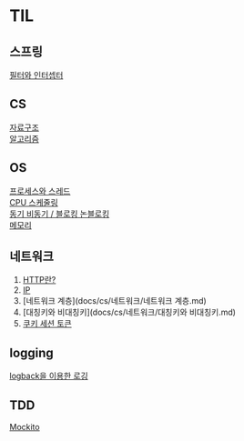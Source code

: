 # TIL
## 스프링
[필터와 인터셉터](docs/spring/필터와_인터셉터.md) <br>

## CS
[자료구조](docs/cs/자료구조/자료구조.md) <br>
[알고리즘](docs/cs/알고리즘/정렬_알고리즘.md) <br>

## OS
[프로세스와 스레드](docs/cs/os/프로세스와_스레드.md) <br>
[CPU 스케줄링](docs/cs/os/CPU_스케줄링.md) <br>
[동기 비동기 / 블로킹 논블로킹](docs/cs/os/동기_비동기_블로킹_논블로킹.md) <br>
[메모리](docs/cs/os/메모리.md) <br>

## 네트워크
1. [HTTP란?](docs/cs/네트워크/HTTP%EB%9E%80%3F.md) <br>
2. [IP](docs/cs/네트워크/IP.md)
3. [네트워크 계층](docs/cs/네트워크/네트워크 계층.md) 
4. [대칭키와 비대칭키](docs/cs/네트워크/대칭키와 비대칭키.md)
5. [쿠키 세션 토큰](docs/cs/네트워크/쿠키%20세션%20토큰.md)


## logging
[logback을 이용한 로깅](logback/ReadMe.md) <br>

## TDD
[Mockito](docs/tdd/Mockito.md) <br>